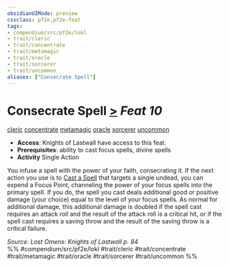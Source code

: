 ```yaml
---
obsidianUIMode: preview
cssclass: pf2e,pf2e-feat
tags:
- compendium/src/pf2e/lokl
- trait/cleric
- trait/concentrate
- trait/metamagic
- trait/oracle
- trait/sorcerer
- trait/uncommon
aliases: ["Consecrate Spell"]
---
```

# Consecrate Spell  [>](../../Rules/core-rulebook/chapter-9-playing-the-game.md#Actions "Single Action") *Feat 10*  
[cleric](../../Rules/traits/cleric.md)  [concentrate](../../Rules/traits/concentrate.md)  [metamagic](../../Rules/traits/metamagic.md)  [oracle](../../Rules/traits/oracle-apg.md)  [sorcerer](../../Rules/traits/sorcerer.md)  [uncommon](../../Rules/traits/uncommon.md)  

- **Access**: Knights of Lastwall have access to this feat.
- **Prerequisites**: ability to cast focus spells, divine spells
- **Activity** Single Action

You infuse a spell with the power of your faith, consecrating it. If the next action you use is to [Cast a Spell](../../Rules/actions/cast-a-spell.md) that targets a single undead, you can expend a Focus Point, channeling the power of your focus spells into the primary spell. If you do, the spell you cast deals additional good or positive damage (your choice) equal to the level of your focus spells. As normal for additional damage, this additional damage is doubled if the spell cast requires an attack roll and the result of the attack roll is a critical hit, or if the spell cast requires a saving throw and the result of the saving throw is a critical failure.

*Source: Lost Omens: Knights of Lastwall p. 84*  
%% #compendium/src/pf2e/lokl #trait/cleric #trait/concentrate #trait/metamagic #trait/oracle #trait/sorcerer #trait/uncommon %%